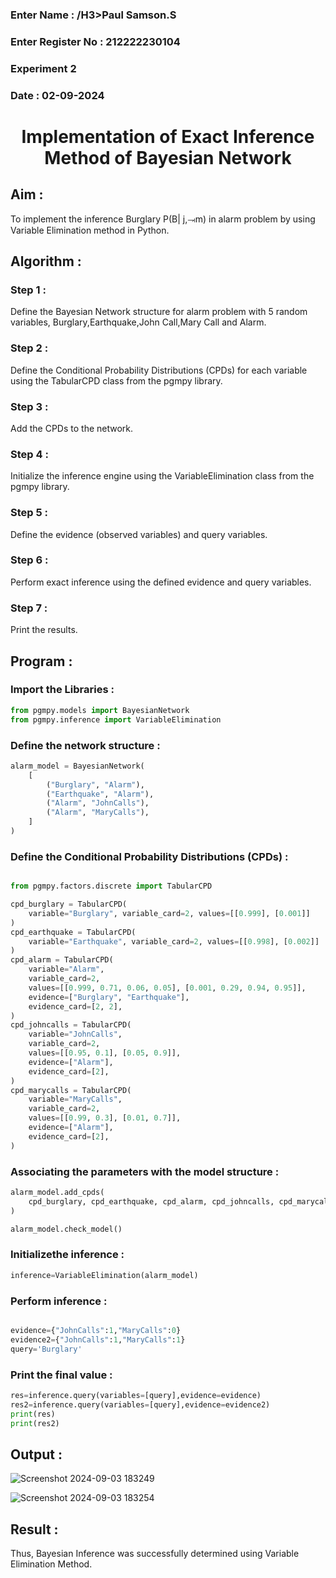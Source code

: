 <H3>Enter Name : /H3>Paul Samson.S
<H3>Enter Register No : 212222230104</H3>
<H3>Experiment 2</H3>
<H3>Date : 02-09-2024</H3>
<h1 align =center>Implementation of Exact Inference Method of Bayesian Network</h1>

## Aim :
To implement the inference Burglary P(B| j,⥗m) in alarm problem by using Variable Elimination method in Python.

## Algorithm :

### Step 1 :

Define the Bayesian Network structure for alarm problem with 5 random variables, Burglary,Earthquake,John Call,Mary Call and Alarm.<br>

 ### Step 2 :
 
Define the Conditional Probability Distributions (CPDs) for each variable using the TabularCPD class from the pgmpy library.<br>
 
### Step 3 :

Add the CPDs to the network.<br>

### Step 4 :

Initialize the inference engine using the VariableElimination class from the pgmpy library.<br>

### Step 5 :

Define the evidence (observed variables) and query variables.<br>

### Step 6 :

Perform exact inference using the defined evidence and query variables.<br>

### Step 7 :

Print the results.<br>

## Program :

### Import the Libraries :
```python
from pgmpy.models import BayesianNetwork
from pgmpy.inference import VariableElimination
```


### Define the network structure :
```python
alarm_model = BayesianNetwork(
    [
        ("Burglary", "Alarm"),
        ("Earthquake", "Alarm"),
        ("Alarm", "JohnCalls"),
        ("Alarm", "MaryCalls"),
    ]
)
```

### Define the Conditional Probability Distributions (CPDs) :
```python

from pgmpy.factors.discrete import TabularCPD

cpd_burglary = TabularCPD(
    variable="Burglary", variable_card=2, values=[[0.999], [0.001]]
)
cpd_earthquake = TabularCPD(
    variable="Earthquake", variable_card=2, values=[[0.998], [0.002]]
)
cpd_alarm = TabularCPD(
    variable="Alarm",
    variable_card=2,
    values=[[0.999, 0.71, 0.06, 0.05], [0.001, 0.29, 0.94, 0.95]],
    evidence=["Burglary", "Earthquake"],
    evidence_card=[2, 2],
)
cpd_johncalls = TabularCPD(
    variable="JohnCalls",
    variable_card=2,
    values=[[0.95, 0.1], [0.05, 0.9]],
    evidence=["Alarm"],
    evidence_card=[2],
)
cpd_marycalls = TabularCPD(
    variable="MaryCalls",
    variable_card=2,
    values=[[0.99, 0.3], [0.01, 0.7]],
    evidence=["Alarm"],
    evidence_card=[2],
)
```
###  Associating the parameters with the model structure :
```python
alarm_model.add_cpds(
    cpd_burglary, cpd_earthquake, cpd_alarm, cpd_johncalls, cpd_marycalls
)
```

```python
alarm_model.check_model()
```

### Initializethe inference :
```python
inference=VariableElimination(alarm_model)
```


### Perform inference :
```python

evidence={"JohnCalls":1,"MaryCalls":0}
evidence2={"JohnCalls":1,"MaryCalls":1}
query='Burglary'
```

### Print the final value :

```python
res=inference.query(variables=[query],evidence=evidence)
res2=inference.query(variables=[query],evidence=evidence2)
print(res)
print(res2)
```

## Output :

![Screenshot 2024-09-03 183249](https://github.com/user-attachments/assets/81cdc73b-54a9-46bd-ae74-c278d0efe2fe)

![Screenshot 2024-09-03 183254](https://github.com/user-attachments/assets/c8caa704-d710-488d-a33b-aa5ca645cb54)



## Result :

Thus, Bayesian Inference was successfully determined using Variable Elimination Method.

